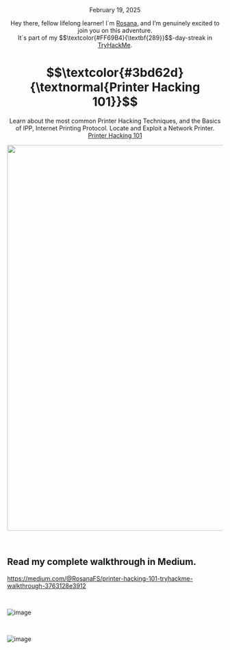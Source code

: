 <p align="center">February 19, 2025</p>
<p align="center">Hey there, fellow lifelong learner! I´m <a href="https://www.linkedin.com/in/rosanafssantos/">Rosana</a>, and I’m genuinely excited to join you on this adventure.<br>
It´s part of my $$\textcolor{#FF69B4}{\textbf{289}}$$-day-streak in  <a href="https://tryhackme.com">TryHackMe</a>.</p>


<h1 align="center">
  $$\textcolor{#3bd62d}{\textnormal{Printer Hacking 101}}$$
</h1>
<p align="center">Learn about the most common Printer Hacking Techniques, and the Basics of IPP, Internet Printing Protocol. Locate and Exploit a Network Printer. <a href="https://tryhackme.com/room/printwehacking101">Printer Hacking 101</a></p>
                                                              
<p align="center">
  <img width="900px" src="https://github.com/user-attachments/assets/e8b00c2b-59a2-4e13-9c42-728c6eb43313">
</p>

<br>

<h2>Read my complete walkthrough in Medium.</h2>

https://medium.com/@RosanaFS/printer-hacking-101-tryhackme-walkthrough-3763128e3912

<br>

![image](https://github.com/user-attachments/assets/b74ac018-e34a-4f83-9085-cff10663c6c9)


<br>


![image](https://github.com/user-attachments/assets/a6363c5a-aa3d-4d17-9d02-7f41833a1609)

